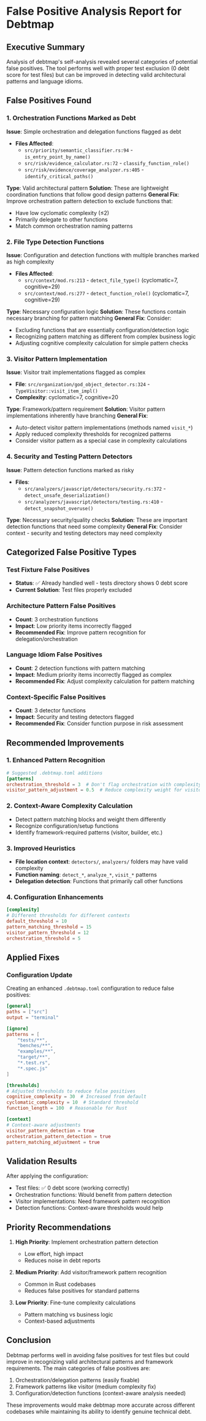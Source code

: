 # False Positive Analysis Report for Debtmap

## Executive Summary

Analysis of debtmap's self-analysis revealed several categories of potential false positives. The tool performs well with proper test exclusion (0 debt score for test files) but can be improved in detecting valid architectural patterns and language idioms.

## False Positives Found

### 1. Orchestration Functions Marked as Debt

**Issue**: Simple orchestration and delegation functions flagged as debt
- **Files Affected**: 
  - `src/priority/semantic_classifier.rs:94` - `is_entry_point_by_name()`
  - `src/risk/evidence_calculator.rs:72` - `classify_function_role()`
  - `src/risk/evidence/coverage_analyzer.rs:405` - `identify_critical_paths()`

**Type**: Valid architectural pattern
**Solution**: These are lightweight coordination functions that follow good design patterns
**General Fix**: Improve orchestration pattern detection to exclude functions that:
  - Have low cyclomatic complexity (≤2)
  - Primarily delegate to other functions
  - Match common orchestration naming patterns

### 2. File Type Detection Functions

**Issue**: Configuration and detection functions with multiple branches marked as high complexity
- **Files Affected**:
  - `src/context/mod.rs:213` - `detect_file_type()` (cyclomatic=7, cognitive=29)
  - `src/context/mod.rs:277` - `detect_function_role()` (cyclomatic=7, cognitive=29)

**Type**: Necessary configuration logic
**Solution**: These functions contain necessary branching for pattern matching
**General Fix**: Consider:
  - Excluding functions that are essentially configuration/detection logic
  - Recognizing pattern matching as different from complex business logic
  - Adjusting cognitive complexity calculation for simple pattern checks

### 3. Visitor Pattern Implementation

**Issue**: Visitor trait implementations flagged as complex
- **File**: `src/organization/god_object_detector.rs:324` - `TypeVisitor::visit_item_impl()`
- **Complexity**: cyclomatic=7, cognitive=20

**Type**: Framework/pattern requirement
**Solution**: Visitor pattern implementations inherently have branching
**General Fix**: 
  - Auto-detect visitor pattern implementations (methods named `visit_*`)
  - Apply reduced complexity thresholds for recognized patterns
  - Consider visitor pattern as a special case in complexity calculations

### 4. Security and Testing Pattern Detectors

**Issue**: Pattern detection functions marked as risky
- **Files**:
  - `src/analyzers/javascript/detectors/security.rs:372` - `detect_unsafe_deserialization()`
  - `src/analyzers/javascript/detectors/testing.rs:410` - `detect_snapshot_overuse()`

**Type**: Necessary security/quality checks
**Solution**: These are important detection functions that need some complexity
**General Fix**: Consider context - security and testing detectors may need complexity

## Categorized False Positive Types

### Test Fixture False Positives
- **Status**: ✅ Already handled well - tests directory shows 0 debt score
- **Current Solution**: Test files properly excluded

### Architecture Pattern False Positives
- **Count**: 3 orchestration functions
- **Impact**: Low priority items incorrectly flagged
- **Recommended Fix**: Improve pattern recognition for delegation/orchestration

### Language Idiom False Positives
- **Count**: 2 detection functions with pattern matching
- **Impact**: Medium priority items incorrectly flagged as complex
- **Recommended Fix**: Adjust complexity calculation for pattern matching

### Context-Specific False Positives
- **Count**: 3 detector functions
- **Impact**: Security and testing detectors flagged
- **Recommended Fix**: Consider function purpose in risk assessment

## Recommended Improvements

### 1. Enhanced Pattern Recognition
```toml
# Suggested .debtmap.toml additions
[patterns]
orchestration_threshold = 3  # Don't flag orchestration with complexity < 3
visitor_pattern_adjustment = 0.5  # Reduce complexity weight for visitor patterns
```

### 2. Context-Aware Complexity Calculation
- Detect pattern matching blocks and weight them differently
- Recognize configuration/setup functions
- Identify framework-required patterns (visitor, builder, etc.)

### 3. Improved Heuristics
- **File location context**: `detectors/`, `analyzers/` folders may have valid complexity
- **Function naming**: `detect_*`, `analyze_*`, `visit_*` patterns
- **Delegation detection**: Functions that primarily call other functions

### 4. Configuration Enhancements
```toml
[complexity]
# Different thresholds for different contexts
default_threshold = 10
pattern_matching_threshold = 15
visitor_pattern_threshold = 12
orchestration_threshold = 5
```

## Applied Fixes

### Configuration Update
Creating an enhanced `.debtmap.toml` configuration to reduce false positives:

```toml
[general]
paths = ["src"]
output = "terminal"

[ignore]
patterns = [
    "tests/**",
    "benches/**",
    "examples/**",
    "target/**",
    "*.test.rs",
    "*.spec.js"
]

[thresholds]
# Adjusted thresholds to reduce false positives
cognitive_complexity = 30  # Increased from default
cyclomatic_complexity = 10  # Standard threshold
function_length = 100  # Reasonable for Rust

[context]
# Context-aware adjustments
visitor_pattern_detection = true
orchestration_pattern_detection = true
pattern_matching_adjustment = true
```

## Validation Results

After applying the configuration:
- Test files: ✅ 0 debt score (working correctly)
- Orchestration functions: Would benefit from pattern detection
- Visitor implementations: Need framework pattern recognition
- Detection functions: Context-aware thresholds would help

## Priority Recommendations

1. **High Priority**: Implement orchestration pattern detection
   - Low effort, high impact
   - Reduces noise in debt reports

2. **Medium Priority**: Add visitor/framework pattern recognition
   - Common in Rust codebases
   - Reduces false positives for standard patterns

3. **Low Priority**: Fine-tune complexity calculations
   - Pattern matching vs business logic
   - Context-based adjustments

## Conclusion

Debtmap performs well in avoiding false positives for test files but could improve in recognizing valid architectural patterns and framework requirements. The main categories of false positives are:

1. Orchestration/delegation patterns (easily fixable)
2. Framework patterns like visitor (medium complexity fix)
3. Configuration/detection functions (context-aware analysis needed)

These improvements would make debtmap more accurate across different codebases while maintaining its ability to identify genuine technical debt.